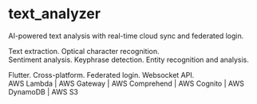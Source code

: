 # text_analyzer

AI-powered text analysis with real-time cloud sync and federated login.  

Text extraction. Optical character recognition.  
Sentiment analysis. Keyphrase detection. Entity recognition and analysis.

Flutter. Cross-platform. Federated login. Websocket API.  
AWS Lambda | AWS Gateway | AWS Comprehend | AWS Cognito | AWS DynamoDB | AWS S3 
